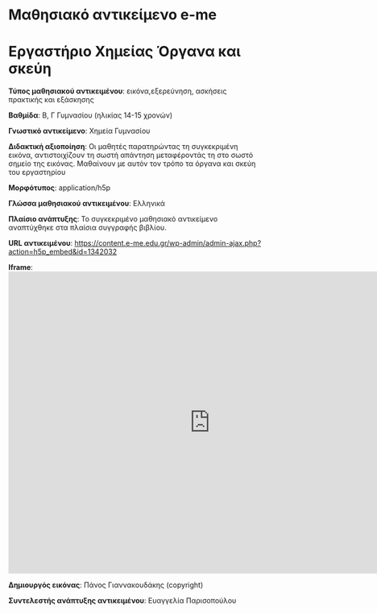 # Μαθησιακό αντικείμενο e-me 

# Εργαστήριο Χημείας Όργανα και σκεύη

**Τύπος μαθησιακού αντικειμένου**: εικόνα,εξερεύνηση, ασκήσεις πρακτικής και εξάσκησης

**Βαθμίδα**: Β, Γ Γυμνασίου (ηλικίας 14-15 χρονών) 

**Γνωστικό αντικείμενο**: Χημεία Γυμνασίου

**Διδακτική αξιοποίηση**: Οι μαθητές παρατηρώντας τη συγκεκριμένη εικόνα, αντιστοιχίζουν τη σωστή απάντηση μεταφέροντάς τη στο σωστό σημείο της εικόνας. Μαθαίνουν με αυτόν τον τρόπο τα όργανα και σκεύη του εργαστηρίου 

**Μορφότυπος**: application/h5p

**Γλώσσα μαθησιακού αντικειμένου**: Ελληνικά

**Πλαίσιο ανάπτυξης**: Το συγκεκριμένο μαθησιακό αντικείμενο αναπτύχθηκε στα πλαίσια συγγραφής βιβλίου.

**URL αντικειμένου**: https://content.e-me.edu.gr/wp-admin/admin-ajax.php?action=h5p_embed&id=1342032 

**Iframe**: <iframe src="https://content.e-me.edu.gr/wp-admin/admin-ajax.php?action=h5p_embed&id=1342032" width="800" height="600" frameborder="0" allowfullscreen="allowfullscreen"></iframe><script src="https://content.e-me.edu.gr/wp-content/plugins/h5p/h5p-php-library/js/h5p-resizer.js" charset="UTF-8"></script>



**Δημιουργός εικόνας**: Πάνος Γιαννακουδάκης (copyright)

**Συντελεστής ανάπτυξης αντικειμένου**: Ευαγγελία Παρισοπούλου

